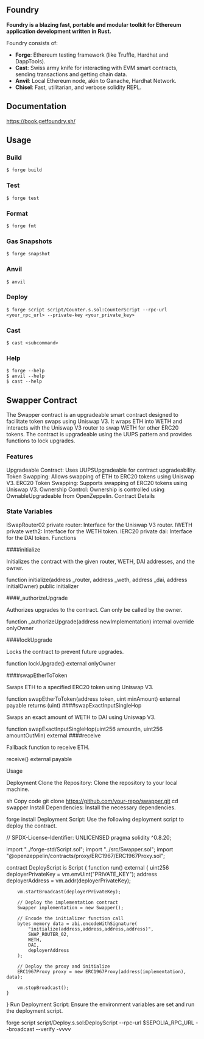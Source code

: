## Foundry

**Foundry is a blazing fast, portable and modular toolkit for Ethereum application development written in Rust.**

Foundry consists of:

-   **Forge**: Ethereum testing framework (like Truffle, Hardhat and DappTools).
-   **Cast**: Swiss army knife for interacting with EVM smart contracts, sending transactions and getting chain data.
-   **Anvil**: Local Ethereum node, akin to Ganache, Hardhat Network.
-   **Chisel**: Fast, utilitarian, and verbose solidity REPL.

## Documentation

https://book.getfoundry.sh/

## Usage

### Build

```shell
$ forge build
```

### Test

```shell
$ forge test
```

### Format

```shell
$ forge fmt
```

### Gas Snapshots

```shell
$ forge snapshot
```

### Anvil

```shell
$ anvil
```

### Deploy

```shell
$ forge script script/Counter.s.sol:CounterScript --rpc-url <your_rpc_url> --private-key <your_private_key>
```

### Cast

```shell
$ cast <subcommand>
```

### Help

```shell
$ forge --help
$ anvil --help
$ cast --help
```

## Swapper Contract

The Swapper contract is an upgradeable smart contract designed to facilitate token swaps using Uniswap V3. It wraps ETH into WETH and interacts with the Uniswap V3 router to swap WETH for other ERC20 tokens. The contract is upgradeable using the UUPS pattern and provides functions to lock upgrades.

### Features

Upgradeable Contract: Uses UUPSUpgradeable for contract upgradeability.
Token Swapping: Allows swapping of ETH to ERC20 tokens using Uniswap V3.
ERC20 Token Swapping: Supports swapping of ERC20 tokens using Uniswap V3.
Ownership Control: Ownership is controlled using OwnableUpgradeable from OpenZeppelin.
Contract Details

### State Variables
ISwapRouter02 private router: Interface for the Uniswap V3 router.
IWETH private weth2: Interface for the WETH token.
IERC20 private dai: Interface for the DAI token.
Functions

####initialize

Initializes the contract with the given router, WETH, DAI addresses, and the owner.


function initialize(address _router, address _weth, address _dai, address initialOwner) public initializer

####_authorizeUpgrade

Authorizes upgrades to the contract. Can only be called by the owner.


function _authorizeUpgrade(address newImplementation) internal override onlyOwner

####lockUpgrade

Locks the contract to prevent future upgrades.


function lockUpgrade() external onlyOwner

####swapEtherToToken

Swaps ETH to a specified ERC20 token using Uniswap V3.


function swapEtherToToken(address token, uint minAmount) external payable returns (uint)
####swapExactInputSingleHop

Swaps an exact amount of WETH to DAI using Uniswap V3.


function swapExactInputSingleHop(uint256 amountIn, uint256 amountOutMin) external
####receive

Fallback function to receive ETH.

receive() external payable

Usage

Deployment
Clone the Repository: Clone the repository to your local machine.

sh
Copy code
git clone https://github.com/your-repo/swapper.git
cd swapper
Install Dependencies: Install the necessary dependencies.


forge install
Deployment Script: Use the following deployment script to deploy the contract.


// SPDX-License-Identifier: UNLICENSED
pragma solidity ^0.8.20;

import "../forge-std/Script.sol";
import "../src/Swapper.sol";
import "@openzeppelin/contracts/proxy/ERC1967/ERC1967Proxy.sol";

contract DeployScript is Script {
    function run() external {
        uint256 deployerPrivateKey = vm.envUint("PRIVATE_KEY");
        address deployerAddress = vm.addr(deployerPrivateKey);

        vm.startBroadcast(deployerPrivateKey);

        // Deploy the implementation contract
        Swapper implementation = new Swapper();

        // Encode the initializer function call
        bytes memory data = abi.encodeWithSignature(
            "initialize(address,address,address,address)", 
            SWAP_ROUTER_02, 
            WETH, 
            DAI, 
            deployerAddress
        );

        // Deploy the proxy and initialize
        ERC1967Proxy proxy = new ERC1967Proxy(address(implementation), data);

        vm.stopBroadcast();
    }
}
Run Deployment Script: Ensure the environment variables are set and run the deployment script.

forge script script/Deploy.s.sol:DeployScript --rpc-url $SEPOLIA_RPC_URL --broadcast --verify -vvvv
